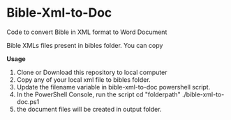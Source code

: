 # Bible-Xml-to-Doc
Code to convert Bible in XML format to Word Document

Bible XMLs files present in bibles folder. You can copy 

**Usage**
1. Clone or Download this repository to local computer
2. Copy any of your local xml file to bibles folder.
3. Update the filename variable in bible-xml-to-doc powershell script.
4. In the PowerShell Console, run the script 
    cd "folderpath"
    ./bible-xml-to-doc.ps1
5. the document files will be created in output folder.

